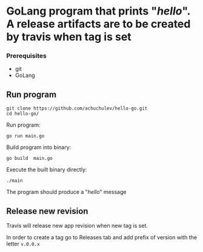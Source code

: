 # GoLang program that prints "_hello_". A release artifacts are to be created by travis when tag is set

### Prerequisites

* git
* GoLang

## Run program

```
git clone https://github.com/achuchulev/hello-go.git
cd hello-go/
```

Run program:

`go run main.go`

Build program into binary:

`go build  main.go`

Execute the built binary directly: 

`./main`

The program should produce a "*_hello_*" message

## Release new revision

Travis will release new app revision when new tag is set.

In order to create a tag go to Releases tab and add prefix of version with the letter `v.0.0.x`

